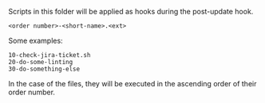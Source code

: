 Scripts in this folder will be applied as hooks during the post-update hook.

    <order number>-<short-name>.<ext>
    
Some examples:

    10-check-jira-ticket.sh
    20-do-some-linting
    30-do-something-else

In the case of the files, they will be executed in the ascending order of their order number.
